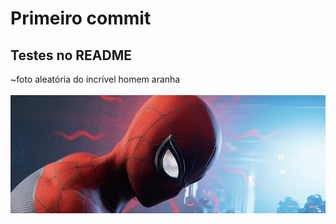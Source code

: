 # Primeiro commit
## Testes no README 

~foto aleatória do incrível homem aranha <br><br>
![homem aranha](https://github.com/pedro-toodoo/First-Git/blob/main/11150912834388.jpg)
